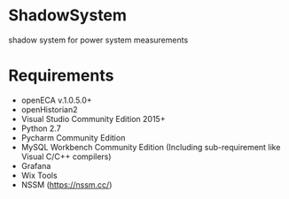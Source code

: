 # ShadowSystem
shadow system for power system measurements
# Requirements
- openECA v.1.0.5.0+
- openHistorian2
- Visual Studio Community Edition 2015+
- Python 2.7
- Pycharm Community Edition
- MySQL Workbench Community Edition (Including sub-requirement like Visual C/C++ compilers)
- Grafana
- Wix Tools
- NSSM (https://nssm.cc/)
